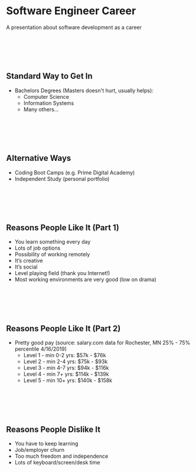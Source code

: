 # Software Engineer Career
A presentation about software development as a career

<br/><br/><br/><br/>

## Standard Way to Get In
- Bachelors Degrees (Masters doesn't hurt, usually helps):
  - Computer Science
  - Information Systems
  - Many others...

<br/><br/><br/><br/>

## Alternative Ways
- Coding Boot Camps (e.g. Prime Digital Academy)
- Independent Study (personal portfolio)

<br/><br/><br/><br/>

## Reasons People Like It (Part 1)
- You learn something every day
- Lots of job options
- Possibility of working remotely
- It’s creative
- It’s social
- Level playing field (thank you Internet!)
- Most working environments are very good (low on drama)

<br/><br/><br/><br/>

## Reasons People Like It (Part 2)
- Pretty good pay (source: salary.com data for Rochester, MN 25% - 75% percentile 4/16/2019)
  - Level 1 - min 0-2 yrs: $57k - $76k
  - Level 2 - min 2-4 yrs: $75k - $93k
  - Level 3 - min 4-7 yrs: $94k - $116k
  - Level 4 - min 7+  yrs: $114k - $139k
  - Level 5 - min 10+ yrs: $140k - $158k

<br/><br/><br/><br/>

## Reasons People Dislike It
- You have to keep learning
- Job/employer churn
- Too much freedom and independence
- Lots of keyboard/screen/desk time

<br/><br/><br/><br/>
